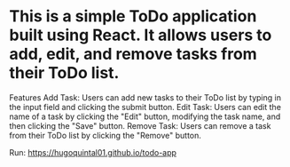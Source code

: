<h1>This is a simple ToDo application built using React. It allows users to add, edit, and remove tasks from their ToDo list.</h1>

Features
Add Task: Users can add new tasks to their ToDo list by typing in the input field and clicking the submit button.
Edit Task: Users can edit the name of a task by clicking the "Edit" button, modifying the task name, and then clicking the "Save" button.
Remove Task: Users can remove a task from their ToDo list by clicking the "Remove" button.

Run: https://hugoquintal01.github.io/todo-app
